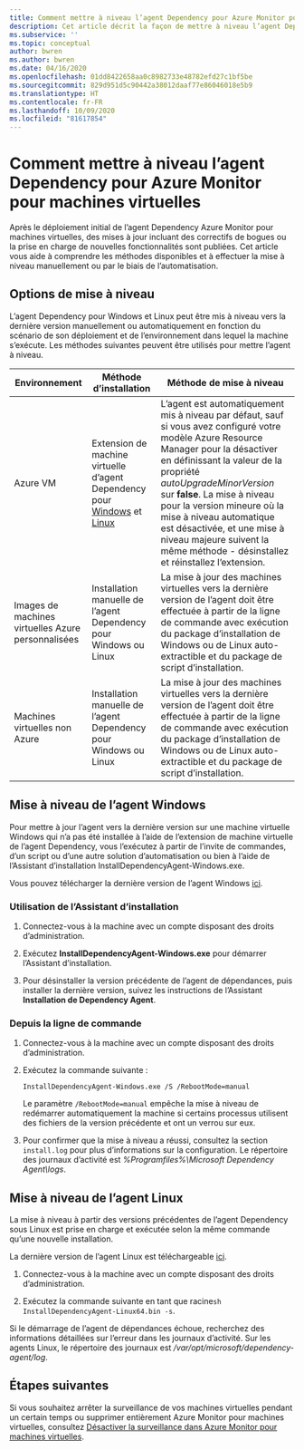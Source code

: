 ```yaml
---
title: Comment mettre à niveau l’agent Dependency pour Azure Monitor pour machines virtuelles
description: Cet article décrit la façon de mettre à niveau l’agent Dependency Azure Monitor pour machines virtuelles en utilisant la ligne de commande, l’assistant d’installation et d’autres méthodes.
ms.subservice: ''
ms.topic: conceptual
author: bwren
ms.author: bwren
ms.date: 04/16/2020
ms.openlocfilehash: 01dd8422658aa0c8982733e48782efd27c1bf5be
ms.sourcegitcommit: 829d951d5c90442a38012daaf77e86046018e5b9
ms.translationtype: HT
ms.contentlocale: fr-FR
ms.lasthandoff: 10/09/2020
ms.locfileid: "81617854"
---
```

# <a name="how-to-upgrade-the-azure-monitor-for-vms-dependency-agent"></a>Comment mettre à niveau l’agent Dependency pour Azure Monitor pour machines virtuelles

Après le déploiement initial de l’agent Dependency Azure Monitor pour machines virtuelles, des mises à jour incluant des correctifs de bogues ou la prise en charge de nouvelles fonctionnalités sont publiées.  Cet article vous aide à comprendre les méthodes disponibles et à effectuer la mise à niveau manuellement ou par le biais de l’automatisation.

## <a name="upgrade-options"></a>Options de mise à niveau 

L’agent Dependency pour Windows et Linux peut être mis à niveau vers la dernière version manuellement ou automatiquement en fonction du scénario de son déploiement et de l’environnement dans lequel la machine s’exécute. Les méthodes suivantes peuvent être utilisés pour mettre l’agent à niveau.

|Environnement |Méthode d’installation |Méthode de mise à niveau |
|------------|--------------------|---------------|
|Azure VM | Extension de machine virtuelle d’agent Dependency pour [Windows](../../virtual-machines/extensions/agent-dependency-windows.md) et [Linux](../../virtual-machines/extensions/agent-dependency-linux.md) | L’agent est automatiquement mis à niveau par défaut, sauf si vous avez configuré votre modèle Azure Resource Manager pour la désactiver en définissant la valeur de la propriété *autoUpgradeMinorVersion* sur **false**. La mise à niveau pour la version mineure où la mise à niveau automatique est désactivée, et une mise à niveau majeure suivent la même méthode - désinstallez et réinstallez l’extension. |
| Images de machines virtuelles Azure personnalisées | Installation manuelle de l’agent Dependency pour Windows ou Linux | La mise à jour des machines virtuelles vers la dernière version de l’agent doit être effectuée à partir de la ligne de commande avec exécution du package d’installation de Windows ou de Linux auto-extractible et du package de script d’installation.|
| Machines virtuelles non Azure | Installation manuelle de l’agent Dependency pour Windows ou Linux | La mise à jour des machines virtuelles vers la dernière version de l’agent doit être effectuée à partir de la ligne de commande avec exécution du package d’installation de Windows ou de Linux auto-extractible et du package de script d’installation. |

## <a name="upgrade-windows-agent"></a>Mise à niveau de l’agent Windows 

Pour mettre à jour l’agent vers la dernière version sur une machine virtuelle Windows qui n’a pas été installée à l’aide de l’extension de machine virtuelle de l’agent Dependency, vous l’exécutez à partir de l’invite de commandes, d’un script ou d’une autre solution d’automatisation ou bien à l’aide de l’Assistant d’installation InstallDependencyAgent-Windows.exe.  

Vous pouvez télécharger la dernière version de l’agent Windows [ici](https://aka.ms/dependencyagentwindows).

### <a name="using-the-setup-wizard"></a>Utilisation de l’Assistant d’installation

1. Connectez-vous à la machine avec un compte disposant des droits d’administration.

2. Exécutez **InstallDependencyAgent-Windows.exe** pour démarrer l’Assistant d’installation.
   
3. Pour désinstaller la version précédente de l’agent de dépendances, puis installer la dernière version, suivez les instructions de l’Assistant **Installation de Dependency Agent**.


### <a name="from-the-command-line"></a>Depuis la ligne de commande

1. Connectez-vous à la machine avec un compte disposant des droits d’administration.

2. Exécutez la commande suivante :

    ```dos
    InstallDependencyAgent-Windows.exe /S /RebootMode=manual
    ```

    Le paramètre `/RebootMode=manual` empêche la mise à niveau de redémarrer automatiquement la machine si certains processus utilisent des fichiers de la version précédente et ont un verrou sur eux. 

3. Pour confirmer que la mise à niveau a réussi, consultez la section `install.log` pour plus d’informations sur la configuration. Le répertoire des journaux d’activité est *%Programfiles%\Microsoft Dependency Agent\logs*.

## <a name="upgrade-linux-agent"></a>Mise à niveau de l’agent Linux 

La mise à niveau à partir des versions précédentes de l’agent Dependency sous Linux est prise en charge et exécutée selon la même commande qu’une nouvelle installation.

La dernière version de l’agent Linux est téléchargeable [ici](https://aka.ms/dependencyagentlinux).

1. Connectez-vous à la machine avec un compte disposant des droits d’administration.

2. Exécutez la commande suivante en tant que racine`sh InstallDependencyAgent-Linux64.bin -s`. 

Si le démarrage de l’agent de dépendances échoue, recherchez des informations détaillées sur l’erreur dans les journaux d’activité. Sur les agents Linux, le répertoire des journaux est */var/opt/microsoft/dependency-agent/log*. 

## <a name="next-steps"></a>Étapes suivantes

Si vous souhaitez arrêter la surveillance de vos machines virtuelles pendant un certain temps ou supprimer entièrement Azure Monitor pour machines virtuelles, consultez [Désactiver la surveillance dans Azure Monitor pour machines virtuelles](vminsights-optout.md).
